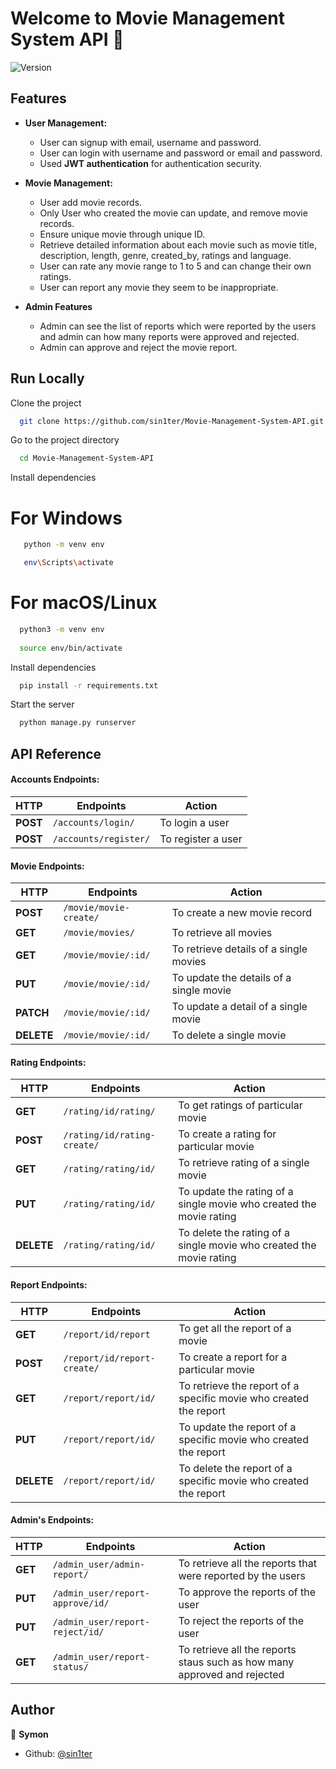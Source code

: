 



# Welcome to Movie Management System API 👋

![Version](https://img.shields.io/badge/version-v1-blue.svg?cacheSeconds=2592000)


## Features

- **User Management:**
    - User can signup with email, username and password.
    - User can login with username and password or email and password.
    - Used **JWT authentication** for authentication security.

- **Movie Management:**
  - User add movie records.
  - Only User who created the movie can update, and remove movie records.
  - Ensure unique movie through unique ID.
  - Retrieve detailed information about each movie such as movie title, description, length, genre, created_by, ratings and language.
  - User can rate any movie range to 1 to 5 and can change their own ratings.
  - User can report any movie they seem to be inappropriate. 

- **Admin Features**
  - Admin can see the list of reports which were reported by the users and admin can how many reports were approved and rejected.
  - Admin can approve and reject the movie report. 
  
## Run Locally

Clone the project

```bash
  git clone https://github.com/sin1ter/Movie-Management-System-API.git
```

Go to the project directory

```bash
  cd Movie-Management-System-API
```

Install dependencies

# For Windows
```bash 
   python -m venv env

   env\Scripts\activate
```

 # For macOS/Linux
 ```bash
   python3 -m venv env
   
   source env/bin/activate
   ```

Install dependencies

```bash
  pip install -r requirements.txt
```

Start the server

```bash
  python manage.py runserver
```
## API Reference

####  Accounts Endpoints:
| HTTP | Endpoints | Action |
| --- | --- | --- |
| **POST** | `/accounts/login/` | To login a user |
| **POST** | `/accounts/register/` | To register a user |


####  Movie Endpoints:
| HTTP | Endpoints | Action |
| --- | --- | --- |
| **POST** | `/movie/movie-create/` | To create a new movie record |
| **GET** | `/movie/movies/` | To retrieve all movies |
| **GET** | `/movie/movie/:id/` | To retrieve details of a single movies |
| **PUT** | `/movie/movie/:id/` | To update the details of a single movie |
| **PATCH** | `/movie/movie/:id/` | To update a detail of a single movie |
| **DELETE** | `/movie/movie/:id/` | To delete a single movie |

#### Rating Endpoints:
| HTTP | Endpoints | Action |
| --- | --- | --- |
| **GET** | `/rating/id/rating/` | To get ratings of particular movie |
| **POST** | `/rating/id/rating-create/` | To create a rating for particular movie |
| **GET** | `/rating/rating/id/` | To retrieve rating of a single movie |
| **PUT** | `/rating/rating/id/` | To update the rating of a single movie who created the movie rating |
| **DELETE** | `/rating/rating/id/` | To delete the rating of a single movie who created the movie rating |


#### Report Endpoints:
| HTTP | Endpoints | Action |
| --- | --- | --- |
| **GET** | `/report/id/report` | To get all the report of a movie |
| **POST** | `/report/id/report-create/` | To create a report for a particular movie |
| **GET** | `/report/report/id/` | To retrieve the report of a specific movie who created the report|
| **PUT** | `/report/report/id/` |To update the report of a specific movie who created the report|
| **DELETE** | `/report/report/id/` | To delete the report of a specific movie who created the report |

#### Admin's Endpoints:
| HTTP | Endpoints | Action |
| --- | --- | --- |
| **GET** | `/admin_user/admin-report/` | To retrieve all the reports that were reported by the users |
| **PUT** | `/admin_user/report-approve/id/` | To approve the reports of the user |
| **PUT** | `/admin_user/report-reject/id/` | To reject the reports of the user |
| **GET** | `/admin_user/report-status/` | To retrieve all the reports staus such as how many approved and rejected |
## Author

👤 **Symon**

- Github: [@sin1ter](https://github.com/sin1ter)
